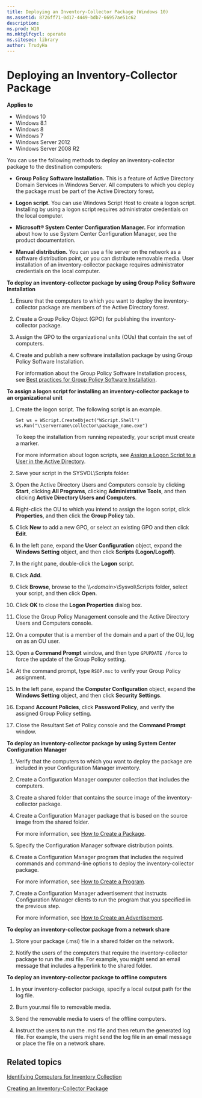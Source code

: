 ```yaml
---
title: Deploying an Inventory-Collector Package (Windows 10)
ms.assetid: 8726ff71-0d17-4449-bdb7-66957ae51c62
description: 
ms.prod: W10
ms.mktglfcycl: operate
ms.sitesec: library
author: TrudyHa
---
```


# Deploying an Inventory-Collector Package


**Applies to**

-   Windows 10
-   Windows 8.1
-   Windows 8
-   Windows 7
-   Windows Server 2012
-   Windows Server 2008 R2

You can use the following methods to deploy an inventory-collector package to the destination computers:

-   **Group Policy Software Installation.** This is a feature of Active Directory Domain Services in Windows Server. All computers to which you deploy the package must be part of the Active Directory forest.

-   **Logon script.** You can use Windows Script Host to create a logon script. Installing by using a logon script requires administrator credentials on the local computer.

-   **Microsoft® System Center Configuration Manager.** For information about how to use System Center Configuration Manager, see the product documentation.

-   **Manual distribution.** You can use a file server on the network as a software distribution point, or you can distribute removable media. User installation of an inventory-collector package requires administrator credentials on the local computer.

**To deploy an inventory-collector package by using Group Policy Software Installation**

1.  Ensure that the computers to which you want to deploy the inventory-collector package are members of the Active Directory forest.

2.  Create a Group Policy Object (GPO) for publishing the inventory-collector package.

3.  Assign the GPO to the organizational units (OUs) that contain the set of computers.

4.  Create and publish a new software installation package by using Group Policy Software Installation.

    For information about the Group Policy Software Installation process, see [Best practices for Group Policy Software Installation](http://go.microsoft.com/fwlink/p/?LinkId=87996).

**To assign a logon script for installing an inventory-collector package to an organizational unit**

1.  Create the logon script. The following script is an example.

    ``` syntax
    Set ws = WScript.CreateObject("WScript.Shell")
    ws.Run("\\servername\collector\package_name.exe")
    ```

    To keep the installation from running repeatedly, your script must create a marker.

    For more information about logon scripts, see [Assign a Logon Script to a User in the Active Directory](http://go.microsoft.com/fwlink/p/?LinkId=87997).

2.  Save your script in the SYSVOL\\Scripts folder.

3.  Open the Active Directory Users and Computers console by clicking **Start**, clicking **All Programs**, clicking **Administrative Tools**, and then clicking **Active Directory Users and Computers**.

4.  Right-click the OU to which you intend to assign the logon script, click **Properties**, and then click the **Group Policy** tab.

5.  Click **New** to add a new GPO, or select an existing GPO and then click **Edit**.

6.  In the left pane, expand the **User Configuration** object, expand the **Windows Setting** object, and then click **Scripts (Logon/Logoff)**.

7.  In the right pane, double-click the **Logon** script.

8.  Click **Add**.

9.  Click **Browse**, browse to the \\\\*&lt;domain&gt;*\\Sysvol\\Scripts folder, select your script, and then click **Open**.

10. Click **OK** to close the **Logon Properties** dialog box.

11. Close the Group Policy Management console and the Active Directory Users and Computers console.

12. On a computer that is a member of the domain and a part of the OU, log on as an OU user.

13. Open a **Command Prompt** window, and then type `GPUPDATE /force` to force the update of the Group Policy setting.

14. At the command prompt, type `RSOP.msc` to verify your Group Policy assignment.

15. In the left pane, expand the **Computer Configuration** object, expand the **Windows Setting** object, and then click **Security Settings**.

16. Expand **Account Policies**, click **Password Policy**, and verify the assigned Group Policy setting.

17. Close the Resultant Set of Policy console and the **Command Prompt** window.

**To deploy an inventory-collector package by using System Center Configuration Manager**

1.  Verify that the computers to which you want to deploy the package are included in your Configuration Manager inventory.

2.  Create a Configuration Manager computer collection that includes the computers.

3.  Create a shared folder that contains the source image of the inventory-collector package.

4.  Create a Configuration Manager package that is based on the source image from the shared folder.

    For more information, see [How to Create a Package](http://go.microsoft.com/fwlink/p/?LinkId=131355).

5.  Specify the Configuration Manager software distribution points.

6.  Create a Configuration Manager program that includes the required commands and command-line options to deploy the inventory-collector package.

    For more information, see [How to Create a Program](http://go.microsoft.com/fwlink/p/?LinkId=131356).

7.  Create a Configuration Manager advertisement that instructs Configuration Manager clients to run the program that you specified in the previous step.

    For more information, see [How to Create an Advertisement](http://go.microsoft.com/fwlink/p/?LinkId=131357).

**To deploy an inventory-collector package from a network share**

1.  Store your package (.msi) file in a shared folder on the network.

2.  Notify the users of the computers that require the inventory-collector package to run the .msi file. For example, you might send an email message that includes a hyperlink to the shared folder.

**To deploy an inventory-collector package to offline computers**

1.  In your inventory-collector package, specify a local output path for the log file.

2.  Burn your.msi file to removable media.

3.  Send the removable media to users of the offline computers.

4.  Instruct the users to run the .msi file and then return the generated log file. For example, the users might send the log file in an email message or place the file on a network share.

## Related topics


[Identifying Computers for Inventory Collection](identifying-computers-for-inventory-collection.md)

[Creating an Inventory-Collector Package](creating-an-inventory-collector-package.md)

 

 





